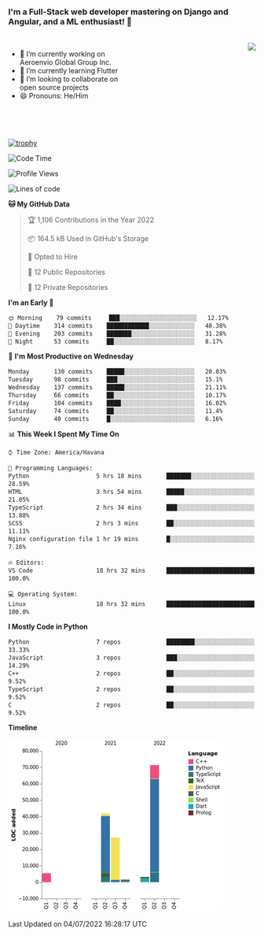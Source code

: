 ### I'm a Full-Stack web developer mastering on Django and Angular, and a ML enthusiast!  👋

<br/>

<img align="right" height="250"  src="https://media1.giphy.com/media/qgQUggAC3Pfv687qPC/giphy.gif?cid=ecf05e470ttfxgsj072btembitu1zn4ti3t3cdyg4jo5b3by&rid=giphy.gif&ct=g" />

 <div style="width:50%">
    <ul>
      <li>🔭 I’m currently working on Aeroenvio Global Group Inc.</li>
      <li>🌱 I’m currently learning Flutter</li>
      <li>👯 I’m looking to collaborate on open source projects</li>
      <li>😄 Pronouns: He/Him</li>
<!--       <li>⚡ Fun fact: I started my first professional project for a company as web dev without knowing any JS </li> -->
    </ul>
  </div>
  
<br/><br/><br/>

[![trophy](https://github-profile-trophy.vercel.app/?username=dfg-98&row=3&column=3&theme=monokai)](https://github.com/ryo-ma/github-profile-trophy)


<!--START_SECTION:waka-->
![Code Time](http://img.shields.io/badge/Code%20Time-300%20hrs%201%20min-blue)

![Profile Views](http://img.shields.io/badge/Profile%20Views-0-blue)

![Lines of code](https://img.shields.io/badge/From%20Hello%20World%20I%27ve%20Written-150%20Thousand%20lines%20of%20code-blue)

**🐱 My GitHub Data** 

> 🏆 1,106 Contributions in the Year 2022
 > 
> 📦 164.5 kB Used in GitHub's Storage 
 > 
> 💼 Opted to Hire
 > 
> 📜 12 Public Repositories 
 > 
> 🔑 12 Private Repositories  
 > 
**I'm an Early 🐤** 

```text
🌞 Morning    79 commits     ███░░░░░░░░░░░░░░░░░░░░░░   12.17% 
🌆 Daytime    314 commits    ████████████░░░░░░░░░░░░░   48.38% 
🌃 Evening    203 commits    ███████░░░░░░░░░░░░░░░░░░   31.28% 
🌙 Night      53 commits     ██░░░░░░░░░░░░░░░░░░░░░░░   8.17%

```
📅 **I'm Most Productive on Wednesday** 

```text
Monday       130 commits    █████░░░░░░░░░░░░░░░░░░░░   20.03% 
Tuesday      98 commits     ███░░░░░░░░░░░░░░░░░░░░░░   15.1% 
Wednesday    137 commits    █████░░░░░░░░░░░░░░░░░░░░   21.11% 
Thursday     66 commits     ██░░░░░░░░░░░░░░░░░░░░░░░   10.17% 
Friday       104 commits    ████░░░░░░░░░░░░░░░░░░░░░   16.02% 
Saturday     74 commits     ██░░░░░░░░░░░░░░░░░░░░░░░   11.4% 
Sunday       40 commits     █░░░░░░░░░░░░░░░░░░░░░░░░   6.16%

```


📊 **This Week I Spent My Time On** 

```text
⌚︎ Time Zone: America/Havana

💬 Programming Languages: 
Python                   5 hrs 18 mins       ███████░░░░░░░░░░░░░░░░░░   28.59% 
HTML                     3 hrs 54 mins       █████░░░░░░░░░░░░░░░░░░░░   21.05% 
TypeScript               2 hrs 34 mins       ███░░░░░░░░░░░░░░░░░░░░░░   13.88% 
SCSS                     2 hrs 3 mins        ██░░░░░░░░░░░░░░░░░░░░░░░   11.11% 
Nginx configuration file 1 hr 19 mins        █░░░░░░░░░░░░░░░░░░░░░░░░   7.16%

🔥 Editors: 
VS Code                  18 hrs 32 mins      █████████████████████████   100.0%

💻 Operating System: 
Linux                    18 hrs 32 mins      █████████████████████████   100.0%

```

**I Mostly Code in Python** 

```text
Python                   7 repos             ████████░░░░░░░░░░░░░░░░░   33.33% 
JavaScript               3 repos             ███░░░░░░░░░░░░░░░░░░░░░░   14.29% 
C++                      2 repos             ██░░░░░░░░░░░░░░░░░░░░░░░   9.52% 
TypeScript               2 repos             ██░░░░░░░░░░░░░░░░░░░░░░░   9.52% 
C                        2 repos             ██░░░░░░░░░░░░░░░░░░░░░░░   9.52%

```


**Timeline**

![Chart not found](https://raw.githubusercontent.com/dfg-98/dfg-98/main/charts/bar_graph.png) 


 Last Updated on 04/07/2022 16:28:17 UTC
<!--END_SECTION:waka-->
